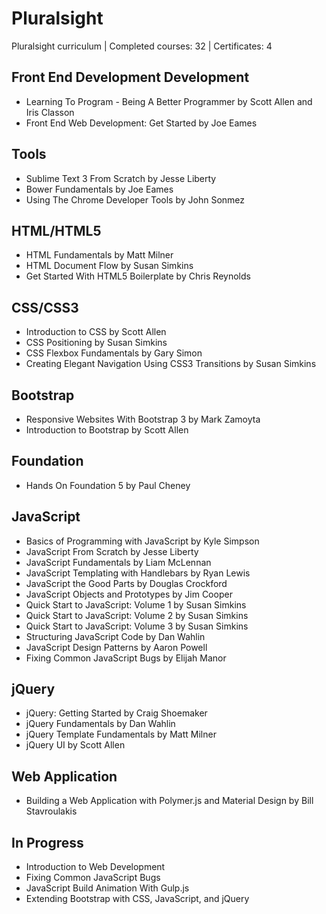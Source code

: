 # Pluralsight
Pluralsight curriculum | Completed courses: 32 | Certificates: 4

## Front End Development Development
- Learning To Program - Being A Better Programmer by Scott Allen and Iris Classon
- Front End Web Development: Get Started by Joe Eames

## Tools
- Sublime Text 3 From Scratch by Jesse Liberty
- Bower Fundamentals by Joe Eames
- Using The Chrome Developer Tools by John Sonmez

## HTML/HTML5
- HTML Fundamentals by Matt Milner
- HTML Document Flow by Susan Simkins
- Get Started With HTML5 Boilerplate by Chris Reynolds

## CSS/CSS3
- Introduction to CSS by Scott Allen
- CSS Positioning by Susan Simkins
- CSS Flexbox Fundamentals by Gary Simon
- Creating Elegant Navigation Using CSS3 Transitions by Susan Simkins

## Bootstrap
- Responsive Websites With Bootstrap 3 by Mark Zamoyta
- Introduction to Bootstrap by Scott Allen

## Foundation
- Hands On Foundation 5 by Paul Cheney

## JavaScript
- Basics of Programming with JavaScript by Kyle Simpson
- JavaScript From Scratch by Jesse Liberty
- JavaScript Fundamentals by Liam McLennan
- JavaScript Templating with Handlebars by Ryan Lewis
- JavaScript the Good Parts by Douglas Crockford
- JavaScript Objects and Prototypes by Jim Cooper
- Quick Start to JavaScript: Volume 1 by Susan Simkins
- Quick Start to JavaScript: Volume 2 by Susan Simkins
- Quick Start to JavaScript: Volume 3 by Susan Simkins
- Structuring JavaScript Code by Dan Wahlin
- JavaScript Design Patterns by Aaron Powell
- Fixing Common JavaScript Bugs by Elijah Manor

## jQuery
- jQuery: Getting Started by Craig Shoemaker
- jQuery Fundamentals by Dan Wahlin
- jQuery Template Fundamentals by Matt Milner
- jQuery UI by Scott Allen

## Web Application
- Building a Web Application with Polymer.js and Material Design by Bill Stavroulakis

## In Progress
- Introduction to Web Development
- Fixing Common JavaScript Bugs
- JavaScript Build Animation With Gulp.js
- Extending Bootstrap with CSS, JavaScript, and jQuery